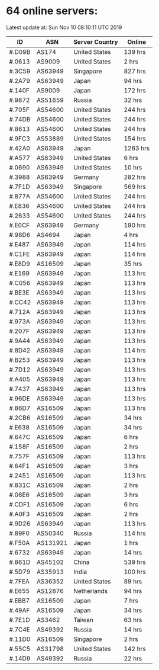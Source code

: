 # 64 online servers:

Latest update at: Sun Nov 10 08:10:11 UTC 2019

| ID | ASN | Server Country | Online |
| -- | --- | -------------- | ------ |
| #.D09B | AS174 | United States | 139 hrs |
| #.0613 | AS9009 | United States | 2 hrs |
| #.3C59 | AS63949 | Singapore | 827 hrs |
| #.2A79 | AS63949 | Japan | 94 hrs |
| #.140F | AS9009 | Japan | 172 hrs |
| #.9872 | AS51659 | Russia | 32 hrs |
| #.705F | AS54600 | United States | 244 hrs |
| #.74DB | AS54600 | United States | 244 hrs |
| #.8613 | AS54600 | United States | 244 hrs |
| #.9FC3 | AS53889 | United States | 154 hrs |
| #.42A0 | AS63949 | Japan | 1283 hrs |
| #.A577 | AS63949 | United States | 6 hrs |
| #.0690 | AS63949 | United States | 10 hrs |
| #.3988 | AS63949 | Germany | 282 hrs |
| #.7F1D | AS63949 | Singapore | 569 hrs |
| #.877A | AS54600 | United States | 244 hrs |
| #.E836 | AS54600 | United States | 244 hrs |
| #.2633 | AS54600 | United States | 244 hrs |
| #.E0CF | AS63949 | Germany | 190 hrs |
| #.98D6 | AS4694 | Japan | 4 hrs |
| #.E487 | AS63949 | Japan | 114 hrs |
| #.C1FE | AS63949 | Japan | 114 hrs |
| #.E8D9 | AS16509 | Japan | 35 hrs |
| #.E169 | AS63949 | Japan | 113 hrs |
| #.C056 | AS63949 | Japan | 113 hrs |
| #.BE3E | AS63949 | Japan | 113 hrs |
| #.CC42 | AS63949 | Japan | 113 hrs |
| #.712A | AS63949 | Japan | 113 hrs |
| #.973A | AS63949 | Japan | 113 hrs |
| #.207F | AS63949 | Japan | 113 hrs |
| #.9A44 | AS63949 | Japan | 113 hrs |
| #.8D42 | AS63949 | Japan | 114 hrs |
| #.B253 | AS63949 | Japan | 113 hrs |
| #.7D12 | AS63949 | Japan | 113 hrs |
| #.A405 | AS63949 | Japan | 113 hrs |
| #.7437 | AS63949 | Japan | 113 hrs |
| #.96DE | AS63949 | Japan | 113 hrs |
| #.86D7 | AS16509 | Japan | 113 hrs |
| #.2CB6 | AS16509 | Japan | 34 hrs |
| #.E638 | AS16509 | Japan | 34 hrs |
| #.647C | AS16509 | Japan | 6 hrs |
| #.158F | AS16509 | Japan | 2 hrs |
| #.757F | AS16509 | Japan | 113 hrs |
| #.64F1 | AS16509 | Japan | 3 hrs |
| #.2451 | AS16509 | Japan | 113 hrs |
| #.831C | AS16509 | Japan | 2 hrs |
| #.08E6 | AS16509 | Japan | 3 hrs |
| #.CDF1 | AS16509 | Japan | 6 hrs |
| #.A0F3 | AS16509 | Japan | 2 hrs |
| #.9D26 | AS63949 | Japan | 113 hrs |
| #.89F0 | AS50340 | Russia | 114 hrs |
| #.F50A | AS131921 | Japan | 1 hrs |
| #.6732 | AS63949 | Japan | 14 hrs |
| #.861D | AS45102 | China | 539 hrs |
| #.5D79 | AS35913 | India | 100 hrs |
| #.7FEA | AS36352 | United States | 89 hrs |
| #.E655 | AS12876 | Netherlands | 94 hrs |
| #.EBB7 | AS16509 | Japan | 7 hrs |
| #.49AF | AS16509 | Japan | 34 hrs |
| #.7E1D | AS3462 | Taiwan | 63 hrs |
| #.7C4E | AS49392 | Russia | 14 hrs |
| #.11D0 | AS16509 | Singapore | 2 hrs |
| #.55C5 | AS31798 | United States | 142 hrs |
| #.14D9 | AS49392 | Russia | 22 hrs |

